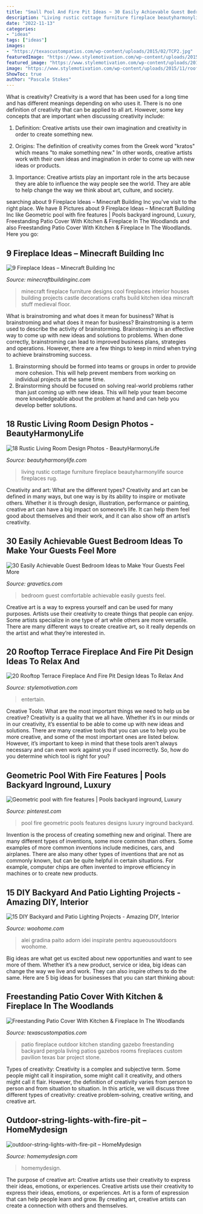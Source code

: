 ```yaml
---
title: "Small Pool And Fire Pit Ideas ~ 30 Easily Achievable Guest Bedroom Ideas To Make Your Guests Feel More"
description: "Living rustic cottage furniture fireplace beautyharmonylife source fireplaces rug"
date: "2022-11-13"
categories:
- "ideas"
tags: ["ideas"]
images:
- "https://texascustompatios.com/wp-content/uploads/2015/02/TCP2.jpg"
featuredImage: "https://www.stylemotivation.com/wp-content/uploads/2015/11/rooftop-fireplace-4-620x413.jpg"
featured_image: "https://www.stylemotivation.com/wp-content/uploads/2015/11/rooftop-fireplace-4-620x413.jpg"
image: "https://www.stylemotivation.com/wp-content/uploads/2015/11/rooftop-fireplace-4-620x413.jpg"
ShowToc: true
author: "Pascale Stokes"
---
```



What is creativity?
Creativity is a word that has been used for a long time and has different meanings depending on who uses it. There is no one definition of creativity that can be applied to all art. However, some key concepts that are important when discussing creativity include:
1) Definition: Creative artists use their own imagination and creativity in order to create something new.

2) Origins: The definition of creativity comes from the Greek word "kratos" which means "to make something new." In other words, creative artists work with their own ideas and imagination in order to come up with new ideas or products.

3) Importance: Creative artists play an important role in the arts because they are able to influence the way people see the world. They are able to help change the way we think about art, culture, and society.

	

		
searching about 9 Fireplace Ideas – Minecraft Building Inc you've visit to the right place. We have 8 Pictures about 9 Fireplace Ideas – Minecraft Building Inc like Geometric pool with fire features | Pools backyard inground, Luxury, Freestanding Patio Cover With Kitchen &amp; Fireplace In The Woodlands and also Freestanding Patio Cover With Kitchen &amp; Fireplace In The Woodlands. Here you go:
		
    
## 9 Fireplace Ideas – Minecraft Building Inc

<img loading=lazy src="http://minecraftbuildinginc.com/wp-content/uploads/2016/06/mincraft-building-ideas-interior-fireplace-with-mantle.jpg" onerror="this.onerror=null;this.src='https://tse3.mm.bing.net/th?id=OIP.hbYi4Nr5K648k-nKsa7qEgHaHM&amp;pid=15.1';" alt="9 Fireplace Ideas – Minecraft Building Inc">

_Source: minecraftbuildinginc.com_

>minecraft fireplace furniture designs cool fireplaces interior houses building projects castle decorations crafts build kitchen idea mincraft stuff medieval floor. 

	

What is brainstroming and what does it mean for business?
What is brainstroming and what does it mean for business?
Brainstroming is a term used to describe the activity of brainstorming. Brainstorming is an effective way to come up with new ideas and solutions to problems. When done correctly, brainstroming can lead to improved business plans, strategies and operations. However, there are a few things to keep in mind when trying to achieve brainstroming success.

1) Brainstorming should be formed into teams or groups in order to provide more cohesion. This will help prevent members from working on individual projects at the same time.
2) Brainstorming should be focused on solving real-world problems rather than just coming up with new ideas. This will help your team become more knowledgeable about the problem at hand and can help you develop better solutions.

    
## 18 Rustic Living Room Design Photos - BeautyHarmonyLife

<img loading=lazy src="http://beautyharmonylife.com/wp-content/uploads/2013/11/English-Cottage-Furniture-With-Furnace.jpg" onerror="this.onerror=null;this.src='https://tse2.mm.bing.net/th?id=OIP.xBDKnWUc1D2jQMr1qwq24AHaHa&amp;pid=15.1';" alt="18 Rustic Living Room Design Photos - BeautyHarmonyLife">

_Source: beautyharmonylife.com_

>living rustic cottage furniture fireplace beautyharmonylife source fireplaces rug. 

	

Creativity and art: What are the different types?
Creativity and art can be defined in many ways, but one way is by its ability to inspire or motivate others. Whether it is through design, illustration, performance or painting, creative art can have a big impact on someone’s life. It can help them feel good about themselves and their work, and it can also show off an artist’s creativity.

    
## 30 Easily Achievable Guest Bedroom Ideas To Make Your Guests Feel More

<img loading=lazy src="https://www.gravetics.com/wp-content/uploads/2017/09/Small-Guest-Bedroom-Design.png" onerror="this.onerror=null;this.src='https://tse1.mm.bing.net/th?id=OIP.0G9JssQge2gVMoUq6rXUIwHaLM&amp;pid=15.1';" alt="30 Easily Achievable Guest Bedroom Ideas to Make Your Guests Feel More">

_Source: gravetics.com_

>bedroom guest comfortable achievable easily guests feel. 

	

Creative art is a way to express yourself and can be used for many purposes. Artists use their creativity to create things that people can enjoy. Some artists specialize in one type of art while others are more versatile. There are many different ways to create creative art, so it really depends on the artist and what they’re interested in.

    
## 20 Rooftop Terrace Fireplace And Fire Pit Design Ideas To Relax And

<img loading=lazy src="https://www.stylemotivation.com/wp-content/uploads/2015/11/rooftop-fireplace-4-620x413.jpg" onerror="this.onerror=null;this.src='https://tse1.mm.bing.net/th?id=OIP.iV44KU9GpLu24Hvv_BCQzQHaE7&amp;pid=15.1';" alt="20 Rooftop Terrace Fireplace And Fire Pit Design Ideas To Relax And">

_Source: stylemotivation.com_

>entertain. 

	

Creative Tools: What are the most important things we need to help us be creative?
Creativity is a quality that we all have. Whether it’s in our minds or in our creativity, it’s essential to be able to come up with new ideas and solutions. There are many creative tools that you can use to help you be more creative, and some of the most important ones are listed below. However, it’s important to keep in mind that these tools aren’t always necessary and can even work against you if used incorrectly. So, how do you determine which tool is right for you?

    
## Geometric Pool With Fire Features | Pools Backyard Inground, Luxury

<img loading=lazy src="https://i.pinimg.com/736x/6c/a8/1e/6ca81efde78e0f7ec45578b440c76fa6.jpg" onerror="this.onerror=null;this.src='https://tse1.mm.bing.net/th?id=OIP.BMHUtTWYWPmvkwozW4fwdgHaFj&amp;pid=15.1';" alt="Geometric pool with fire features | Pools backyard inground, Luxury">

_Source: pinterest.com_

>pool fire geometric pools features designs luxury inground backyard. 

	

Invention is the process of creating something new and original. There are many different types of inventions, some more common than others. Some examples of more common inventions include medicines, cars, and airplanes. There are also many other types of inventions that are not as commonly known, but can be quite helpful in certain situations. For example, computer chips are often invented to improve efficiency in machines or to create new products.

    
## 15 DIY Backyard And Patio Lighting Projects - Amazing DIY, Interior

<img loading=lazy src="https://www.woohome.com/wp-content/uploads/2016/05/paito-yard-lighting-summer-15.jpg" onerror="this.onerror=null;this.src='https://tse3.mm.bing.net/th?id=OIP.q4_GaPhdceR_2AXNoWgTzgHaKa&amp;pid=15.1';" alt="15 DIY Backyard and Patio Lighting Projects - Amazing DIY, Interior">

_Source: woohome.com_

>alei gradina paito adorn idei inspirate pentru aqueousoutdoors woohome. 

	

Big ideas are what get us excited about new opportunities and want to see more of them. Whether it’s a new product, service or idea, big ideas can change the way we live and work. They can also inspire others to do the same. Here are 5 big ideas for businesses that you can start thinking about: 

    
## Freestanding Patio Cover With Kitchen &amp; Fireplace In The Woodlands

<img loading=lazy src="https://texascustompatios.com/wp-content/uploads/2015/02/TCP2.jpg" onerror="this.onerror=null;this.src='https://tse1.mm.bing.net/th?id=OIP.R8tcfg9er3um6z21OQEENAHaE9&amp;pid=15.1';" alt="Freestanding Patio Cover With Kitchen &amp; Fireplace In The Woodlands">

_Source: texascustompatios.com_

>patio fireplace outdoor kitchen standing gazebo freestanding backyard pergola living patios gazebos rooms fireplaces custom pavilion texas bar project stone. 

	

Types of creativity:
Creativity is a complex and subjective term. Some people might call it inspiration, some might call it creativity, and others might call it flair. However, the definition of creativity varies from person to person and from situation to situation. In this article, we will discuss three different types of creativity: creative problem-solving, creative writing, and creative art.

    
## Outdoor-string-lights-with-fire-pit – HomeMydesign

<img loading=lazy src="https://homemydesign.com/wp-content/uploads/2019/06/outdoor-string-lights-with-fire-pit.jpg" onerror="this.onerror=null;this.src='https://tse4.mm.bing.net/th?id=OIP.vKxGI1wdmTUAbbTBGljFqQHaLG&amp;pid=15.1';" alt="outdoor-string-lights-with-fire-pit – HomeMydesign">

_Source: homemydesign.com_

>homemydesign. 

	

The purpose of creative art: Creative artists use their creativity to express their ideas, emotions, or experiences.
Creative artists use their creativity to express their ideas, emotions, or experiences. Art is a form of expression that can help people learn and grow. By creating art, creative artists can create a connection with others and themselves.

